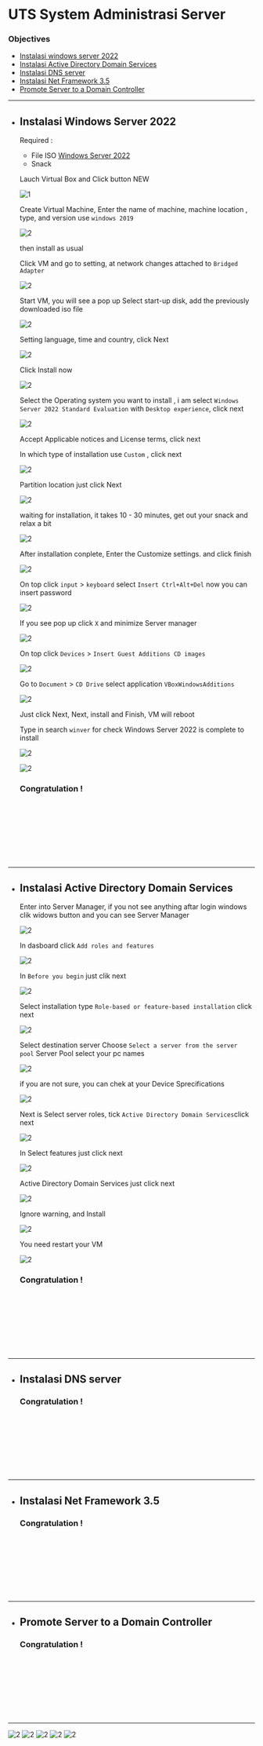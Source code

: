 # UTS System Administrasi Server

### Objectives
- [Instalasi windows server 2022](https://github.com/bryanpratama/Sistem-Administrasi-Server/blob/Progress-UTS2/UTS/Jawaban-UTS.md#instalasi-windows-server-2022)
- [Instalasi Active Directory Domain Services](https://github.com/bryanpratama/Sistem-Administrasi-Server/blob/Progress-UTS2/UTS/Jawaban-UTS.md#instalasi-active-directory-domain-services)
- [Instalasi DNS server](https://github.com/bryanpratama/Sistem-Administrasi-Server/blob/Progress-UTS2/UTS/Jawaban-UTS.md#Instalasi-DNS-server)
- [Instalasi Net Framework 3.5](https://github.com/bryanpratama/Sistem-Administrasi-Server/blob/Progress-UTS2/UTS/Jawaban-UTS.md#Instalasi-Net-Framework-3.5)
- [Promote Server to a Domain Controller](https://github.com/bryanpratama/Sistem-Administrasi-Server/blob/Progress-UTS2/UTS/Jawaban-UTS.md#Promote-Server-to-a-Domain-Controller)
------

* ## Instalasi Windows Server 2022
  Required :
  + File ISO [Windows Server 2022](https://www.microsoft.com/en-us/evalcenter/evaluate-windows-server-2022)
  + Snack
  
  Lauch Virtual Box and Click button NEW
  
  ![1](Assets/Instalasi-windows-server-2022/tombol-new.png)
  
  Create Virtual Machine, Enter the name of machine, machine location , type, and version use ```windows 2019```
  
  ![2](Assets/Instalasi-windows-server-2022/name-operating-system.png)
  
  then install as usual
  
  Click VM and go to setting, at network changes attached to ```Bridged Adapter```
  
  ![2](Assets/Instalasi-windows-server-2022/network-bridged-adapter.png)
  
  Start VM, you will see a pop up Select start-up disk, add the previously downloaded iso file
  
  ![2](Assets/Instalasi-windows-server-2022/add-iso.png)
  
  Setting language, time and country, click Next
  
  ![2](Assets/Instalasi-windows-server-2022/set-language.png)
  
  Click Install now
  
  ![2](Assets/Instalasi-windows-server-2022/install.png)
  
  Select the Operating system you want to install , i am select ```Windows Server 2022 Standard Evaluation``` with ```Desktop experience```, click next
  
  ![2](Assets/Instalasi-windows-server-2022/desktop-expreience.png)
  
  Accept Applicable notices and License terms, click next <p></p>
  In which type of installation use ```Custom``` , click next</p>
  
  ![2](Assets/Instalasi-windows-server-2022/type-installation.png)
  
  Partition location just click Next
  
  ![2](Assets/Instalasi-windows-server-2022/partisi-location.png)
  
  waiting for installation, it takes 10 - 30 minutes, get out your snack and relax a bit
  
  ![2](Assets/Instalasi-windows-server-2022/installing-oprating-system.png)
  
  After installation conplete, Enter the Customize settings. and click finish
  
  ![2](Assets/Instalasi-windows-server-2022/administrator.png)
  
  On top click ``` input ``` > ```keyboard``` select ```Insert Ctrl+Alt+Del``` now you can insert password
  
  ![2](Assets/Instalasi-windows-server-2022/login.png)
  
  If you see pop up click ```X``` and minimize Server manager
  
  ![2](Assets/Instalasi-windows-server-2022/server-manager.png)
  
  On top click ```Devices``` > ```Insert Guest Additions CD images```
  
  
  ![2](Assets/Instalasi-windows-server-2022/insert-guest-additions.png)
  
  Go to ```Document``` > ```CD Drive``` select application ```VBoxWindowsAdditions```
  
  ![2](Assets/Instalasi-windows-server-2022/cd-vbox-additons.png)
  
  Just click Next, Next, install and Finish, VM will reboot <p></p>
  Type in search ```winver``` for check Windows Server 2022 is complete to install
  
  ![2](Assets/Instalasi-windows-server-2022/run-winver.png)
  
  
  ![2](Assets/Instalasi-windows-server-2022/about-windows.png)
  
  ### Congratulation !
  <br>
  <br>
  <br>
  <br>
  <br>
  <br>
  <br>
------
* ## Instalasi Active Directory Domain Services
  Enter into Server Manager, if you not see anything aftar login windows clik widows button and you can see Server Manager
  
  ![2](Assets/Instalasi-Active-Directory-Domain-Services/open-server-manager.png)
  
  In dasboard click ```Add roles and features```
  
  ![2](Assets/Instalasi-Active-Directory-Domain-Services/add-roles-andreatures.png)
  
  In ```Before you begin``` just clik next
  
  ![2](Assets/Instalasi-Active-Directory-Domain-Services/berofe-you-begin.png)
  
  
  Select installation type ```Role-based or feature-based installation``` click next
  
  ![2](Assets/Instalasi-Active-Directory-Domain-Services/select-install-type.png)
  
  
  Select destination server
  Choose ```Select a server from the server pool```
  Server Pool select your pc names
  
  ![2](Assets/Instalasi-Active-Directory-Domain-Services/select-destination.png)
  
  
  if you are not sure, you can chek at your Device Sprecifications
  
  ![2](Assets/Instalasi-Active-Directory-Domain-Services/check-pc-name.png)
  
  Next is Select server roles, tick ```Active Directory Domain Services```click next
  
  ![2](Assets/Instalasi-Active-Directory-Domain-Services/server-roles.png)
  
  In Select features just click next
  
  ![2](Assets/Instalasi-Active-Directory-Domain-Services/features.png)
  
  Active Directory Domain Services just click next
  
  ![2](Assets/Instalasi-Active-Directory-Domain-Services/ad-as.png)
  
  
  Ignore warning, and Install
  
  ![2](Assets/Instalasi-Active-Directory-Domain-Services/click-install.png)
  
  You need restart your VM 
  
  ![2](Assets/Instalasi-Active-Directory-Domain-Services/restart.png)
  
  ### Congratulation !
  <br>
  <br>
  <br>
  <br>
  <br>
  <br>
  <br>
------
* ## Instalasi DNS server

  ### Congratulation !
  <br>
  <br>
  <br>
  <br>
  <br>
  <br>
  <br>
------
* ## Instalasi Net Framework 3.5


  ### Congratulation !
  <br>
  <br>
  <br>
  <br>
  <br>
  <br>
  <br>
------
* ## Promote Server to a Domain Controller


  ### Congratulation !
  <br>
  <br>
  <br>
  <br>
  <br>
  <br>
  <br>
------
  ![2](Assets/Instalasi-Active-Directory-Domain-Services/.png)
  ![2](Assets/Instalasi-Active-Directory-Domain-Services/.png)
  ![2](Assets/Instalasi-Active-Directory-Domain-Services/.png)
  ![2](Assets/Instalasi-Active-Directory-Domain-Services/.png)
  ![2](Assets/Instalasi-Active-Directory-Domain-Services/.png)
